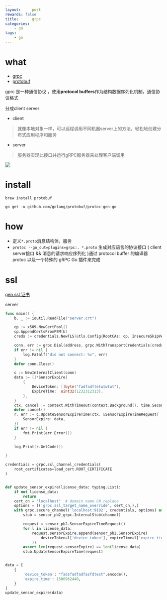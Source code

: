 ```yaml
---
layout:     post
rewards: false
title:      grpc
categories:
    - go
tags:
    - go
---
```


# what

- [grpc](https://github.com/grpc/grpc)
- [protobuf](https://developers.google.com/protocol-buffers/docs/proto3)


gprc 是一种通信协议 ，使用**protocol buffers**作为结构数据序列化机制，通信协议格式


分成client server

- client

> 就像本地对象一样，可以远程调用不同机器server上的方法，轻松地创建分布式应用程序和服务

- server

> 服务器实现此接口并运行gRPC服务器来处理客户端调用

![](http://ww1.sinaimg.cn/large/006tNc79gy1g5qdeowr71j31640pyt9d.jpg)


# install

```
brew install protobuf

go get -u github.com/golang/protobuf/protoc-gen-go
```

# how

- 定义`*.proto`消息结构体，服务
- `protoc --go_out=plugins=grpc:. *.proto` 生成对应语言的协议接口 ( client
  server接口 && 消息的请求响应序列化 )通过 protocol buffer 的编译器 protoc
  以及一个特殊的 gRPC Go 插件来完成


# ssl

[gen ssl 证书](/blog/2020/02/06/openssl)

server

```go
func main() {
	b, _ := ioutil.ReadFile("server.crt")

	cp := x509.NewCertPool()
	cp.AppendCertsFromPEM(b)
	creds := credentials.NewTLS(&tls.Config{RootCAs: cp, InsecureSkipVerify: true})

	conn, err := grpc.Dial(address, grpc.WithTransportCredentials(creds))
	if err != nil {
		log.Fatalf("did not connect: %v", err)
	}
	defer conn.Close()

	c := NewInternalClient(conn)
	data := []*SensorExpire{
		{
			DeviceToken: []byte("fadfadftetwtwtwt"),
			ExpireTime:  uint32(1232312313),
		},
	}
	ctx, cancel := context.WithTimeout(context.Background(), time.Second)
	defer cancel()
	r, err := c.UpdateSensorExpireTime(ctx, &SensorExpireTimeRequest{
		SensorExpire: data,
	})
	if err != nil {
		fmt.Print(err.Error())
	}

	log.Print(r.GetCode())

}
```

```python
credentials = grpc.ssl_channel_credentials(
    root_certificates=load_cert.ROOT_CERTIFICATE
)


def update_sensor_expire(license_data: typing.List):
    if not license_data:
        return
    cert_cn = "localhost"  # domain name CN replace
    options = (('grpc.ssl_target_name_override', cert_cn,),)
    with grpc.secure_channel('localhost:9102', credentials, options) as channel:
        stub = sensor_pb2_grpc.InternalStub(channel)

        request = sensor_pb2.SensorExpireTimeRequest()
        for l in license_data:
            request.sensorExpire.append(sensor_pb2.SensorExpire(
                deviceToken=l['device_token'], expireTime=l['expire_time']
            ))
        assert len(request.sensorExpire) == len(license_data)
        stub.UpdateSensorExpireTime(request)


data = [
    {
        'device_token': "fadsfadfadfasfdtest".encode(),
        'expire_time': 1580962440,
    }
]
update_sensor_expire(data)

```